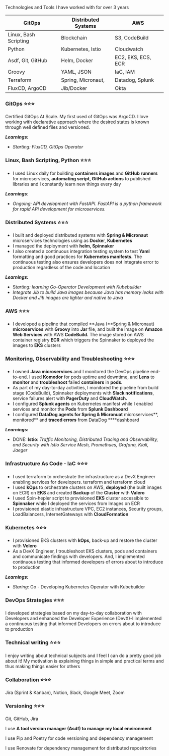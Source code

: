 
Technologies and Tools I have worked with for over 3 years

**GitOps**  | **Distributed Systems** | **AWS**
-----------------------|-----------------------|-----------------------
Linux, Bash Scripting |  Blockchain |  S3, CodeBuild
Python |  Kubernetes, Istio |  Cloudwatch
Asdf, Git, GitHub |  Helm, Docker |  EC2, EKS, ECS, ECR
Groovy |  YAML, JSON |  IaC, IAM
Terraform |  Spring, Micronaut, |  Datadog, Splunk
FluxCD, ArgoCD |  Jib/Docker |  Okta

### GitOps ⭐️⭐️⭐️

Certified GitOps At Scale. My first used of GitOps was ArgoCD. I love working with declarative approach where the desired states is known through well defined files and versioned.

***Learnings:*** 

- *Starting:* *FluxCD, GitOps Operator*

### **Linux, Bash Scripting, Python** ⭐️⭐️⭐️

- I used Linux daily for building **containers images** and **GitHub runners** for microservices, **automating script, GitHub actions** to published libraries and I constantly learn new things every day

***Learnings**:* 

- *Ongoing: API development with FastAPI. FastAPI is a python framework for rapid APi development for microservices.*

### **Distributed Systems** ⭐️⭐️⭐️

- I built and deployed distributed systems with **Spring & Micronaut** microservices technologies using as **Docke**r, **Kubernetes**
- I managed the deployment with **helm, Spinnaker**
- I also created a continuous integration testing system to test **Yaml** formatting and good practices for **Kubernetes manifests.**  The continuous testing also ensures developers does not integrate error to production regardless of the code and location

***Learnings:*** 

- S*tarting: learning Go-Operator Development with Kubebuilder*
- *Integrate Jib to build Java images because Java has memory leaks with Docker and Jib images are lighter and native to Java*

### **AWS** ⭐️⭐️⭐️

- I developed a pipeline that compiled **Java (**Spring & Micronaut) **microservices** with **Groovy**  into **Jar** file, and built the image on **Amazon Web Services** with AWS **CodeBuild.** The image stored on AWS container registry **ECR** which triggers the Spinnaker to deployed the images to **EKS** clusters

### Monitoring, Observability and Troubleshooting ⭐️⭐️⭐️

- I owned **Java microservices** and I monitored the DevOps pipeline end-to-end. I used **Komodor** for pods uptime and downtime, and **Lens** to **monitor** and **troubleshoot** failed **containers** in **pods.**
- As part of my day-to-day activities, I monitored the pipeline from build stage (CodeBuild), Spinnaker deployments with **Slack notifications**, service failures alert with **PagerDuty** and **CloudWatch.**
- I configured **Splunk agents** on Kubernetes manifest while I enabled services and monitor the **Pods** from **Splunk Dashboard**
- I configured **DataDog agents for Spring & Micronuat** microservices**, monitored** and **traced errors** from DataDog ****dashboard

***Learnings:***

- DONE: **Istio**: *Traffic Monitoring, Distributed Tracing and Observability, and Security with Istio Service Mesh, Promethues, Grafana, Kiali, Jaeger*

### Infrastructure As Code - IaC ⭐️⭐️⭐️

- I used terraform to orchestrate the infrastructure as a DevX Engineer enabling services for developers. terraform and terraform cloud
- I used **kOps** to orchestrate clusters on AWS, **deployed** (the built images on ECR) on **EKS** and created **Backup** of the **Cluster** with **Valero**
- I used Spin-hepler script to provisioned **EKS** cluster accessible to **Spinnaker** while I deployed the services from Images on ECR
- I provisioned elastic infrastructure VPC, EC2 instances, Security groups, LoadBalancers, InternetGateways with **CloudFormation**

### **Kubernetes** ⭐️⭐️⭐️

- I provisioned  EKS clusters with **kOps,** back-up and restore the cluster with **Velero**
- As a DevX Engineer, I troubleshoot EKS clusters, pods and containers and communicate findings with developers. And, I implemented continuous testing that informed developers of errors about to introduce to production

***Learnings:***

- *Staring:* Go - Developing Kubernetes Operator with Kubebuilder

### DevOps Strategies ⭐️⭐️⭐️

I developed strategies based on my day-to-day collaboration with Developers and enhanced the Developer Experience (DevX)-I implemented a continuous testing that informed Developers on errors about to introduce to production

### Technical writing ⭐️⭐️⭐️

I enjoy writing about technical subjects and I feel I can do a pretty good job about it! My motivation is explaining things in simple and practical terms and thus making things easier for others

### Collaboration ⭐️⭐️⭐️

Jira (Sprint & Kanban), Notion, Slack, Google Meet, Zoom

### Versioning  ⭐️⭐️⭐️

Git, GitHub, Jira

I use **A tool version manager (Asdf) to manage my local environment**

I use Pip and Poetry for code versioning and dependency management

I use Renovate for dependency management for distributed reposirtories

